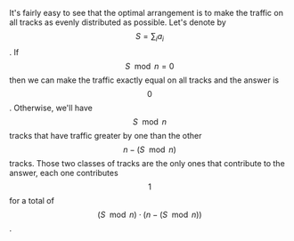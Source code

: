 It's fairly easy to see that the optimal arrangement is to make the traffic on all tracks as evenly distributed as possible.  Let's denote by $$S = \sum_i a_i$$.  If $$S \mod n = 0$$ then we can make the traffic exactly equal on all tracks and the answer is $$0$$.  Otherwise, we'll have $$S \mod n$$ tracks that have traffic greater by one than the other $$n - (S \mod n)$$ tracks.  Those two classes of tracks are the only ones that contribute to the answer, each one contributes $$1$$ for a total of$$(S \mod n) \cdot (n - (S \mod n))$$.
